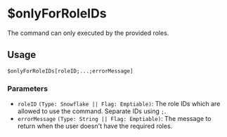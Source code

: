 # $onlyForRoleIDs
The command can only executed by the provided roles.

## Usage
```
$onlyForRoleIDs[roleID;...;errorMessage]
```

### Parameters 
- `roleID` `(Type: Snowflake || Flag: Emptiable)`: The role IDs which are allowed to use the command. Separate IDs using `;`.
- `errorMessage` `(Type: String || Flag: Emptiable)`: The message to return when the user doesn't have the required roles.
